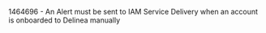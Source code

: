 1464696 - An Alert must be sent to IAM Service Delivery when an account is onboarded to Delinea manually

